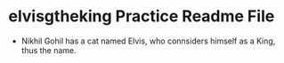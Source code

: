# elvisgtheking Practice Readme File

- Nikhil Gohil has a cat named Elvis, who connsiders himself as a King, thus the name.
